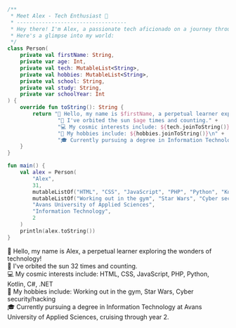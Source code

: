 ```Kotlin
/**
 * Meet Alex - Tech Enthusiast 🚀
 * -----------------------------------
 * Hey there! I'm Alex, a passionate tech aficionado on a journey through the digital universe.
 * Here's a glimpse into my world:
 */
class Person(
    private val firstName: String,
    private var age: Int,
    private val tech: MutableList<String>,
    private val hobbies: MutableList<String>,
    private val school: String,
    private val study: String,
    private var schoolYear: Int
) {
    override fun toString(): String {
        return "👋 Hello, my name is $firstName, a perpetual learner exploring the wonders of technology!\n" +
                "🎂 I've orbited the sun $age times and counting." +
                "💻 My cosmic interests include: ${tech.joinToString()}\n" +
                "🌟 My hobbies include: ${hobbies.joinToString()}\n" +
                "🎓 Currently pursuing a degree in Information Technology at $school, cruising through year $schoolYear.\n"
    }
}

fun main() {
    val alex = Person(
        "Alex",
        31,
        mutableListOf("HTML", "CSS", "JavaScript", "PHP", "Python", "Kotlin", "C#", ".NET"),
        mutableListOf("Working out in the gym", "Star Wars", "Cyber security/hacking"),
        "Avans University of Applied Sciences",
        "Information Technology",
        2
    )
    println(alex.toString())
}

```

👋 Hello, my name is Alex, a perpetual learner exploring the wonders of technology! \
🎂 I've orbited the sun 32 times and counting. \
💻 My cosmic interests include: HTML, CSS, JavaScript, PHP, Python, Kotlin, C#, .NET \
🌟 My hobbies include: Working out in the gym, Star Wars, Cyber security/hacking \
🎓 Currently pursuing a degree in Information Technology at Avans University of Applied Sciences, cruising through year 2.
